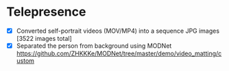 # Telepresence

- [x] Converted self-portrait videos (MOV/MP4) into a sequence JPG images [3522 images total]
- [x] Separated the person from background using MODNet https://github.com/ZHKKKe/MODNet/tree/master/demo/video_matting/custom 
